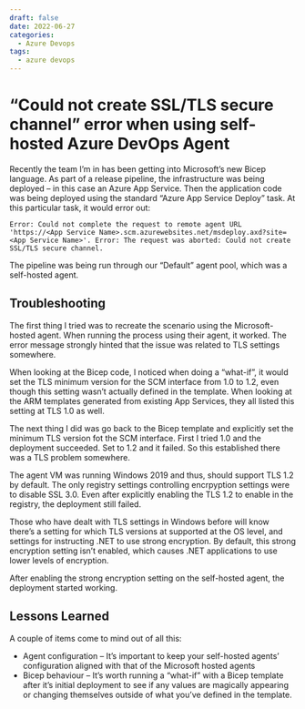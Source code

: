 ```yaml
---
draft: false
date: 2022-06-27
categories:
  - Azure Devops
tags:
  - azure devops
---
```

# “Could not create SSL/TLS secure channel” error when using self-hosted Azure DevOps Agent
Recently the team I’m in has been getting into Microsoft’s new Bicep language. As part of a release pipeline, the infrastructure was being deployed – in this case an Azure App Service. Then the application code was being deployed using the standard “Azure App Service Deploy” task. At this particular task, it would error out:

`Error: Could not complete the request to remote agent URL 'https://<App Service Name>.scm.azurewebsites.net/msdeploy.axd?site=<App Service Name>'.
Error: The request was aborted: Could not create SSL/TLS secure channel.`

The pipeline was being run through our “Default” agent pool, which was a self-hosted agent.
<!-- more -->

## Troubleshooting
The first thing I tried was to recreate the scenario using the Microsoft-hosted agent. When running the process using their agent, it worked. The error message strongly hinted that the issue was related to TLS settings somewhere.

When looking at the Bicep code, I noticed when doing a “what-if”, it would set the TLS minimum version for the SCM interface from 1.0 to 1.2, even though this setting wasn’t actually defined in the template. When looking at the ARM templates generated from existing App Services, they all listed this setting at TLS 1.0 as well.

The next thing I did was go back to the Bicep template and explicitly set the minimum TLS version fot the SCM interface. First I tried 1.0 and the deployment succeeded. Set to 1.2 and it failed. So this established there was a TLS problem somewhere.

The agent VM was running Windows 2019 and thus, should support TLS 1.2 by default. The only registry settings controlling encrpyption settings were to disable SSL 3.0. Even after explicitly enabling the TLS 1.2 to enable in the registry, the deployment still failed.

Those who have dealt with TLS settings in Windows before will know there’s a setting for which TLS versions at supported at the OS level, and settings for instructing .NET to use strong encryption. By default, this strong encryption setting isn’t enabled, which causes .NET applications to use lower levels of encryption.

After enabling the strong encryption setting on the self-hosted agent, the deployment started working.

## Lessons Learned
A couple of items come to mind out of all this:

* Agent configuration – It’s important to keep your self-hosted agents’ configuration aligned with that of the Microsoft hosted agents
* Bicep behaviour – It’s worth running a “what-if” with a Bicep template after it’s initial deployment to see if any values are magically appearing or changing themselves outside of what you’ve defined in the template.
